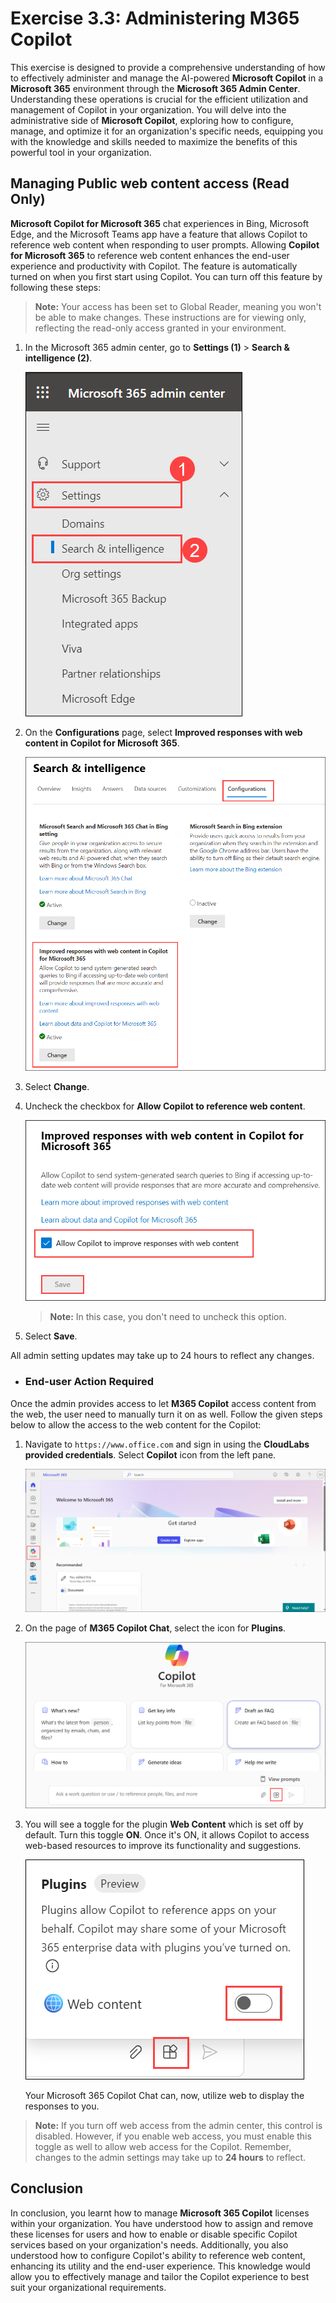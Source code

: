 # Exercise 3.3: Administering M365 Copilot

This exercise is designed to provide a comprehensive understanding of how to effectively administer and manage the AI-powered **Microsoft Copilot** in a **Microsoft 365** environment through the **Microsoft 365 Admin Center**. Understanding these operations is crucial for the efficient utilization and management of Copilot in your organization. You will delve into the administrative side of **Microsoft Copilot**, exploring how to configure, manage, and optimize it for an organization's specific needs, equipping you with the knowledge and skills needed to maximize the benefits of this powerful tool in your organization.

## Managing Public web content access (Read Only)

**Microsoft Copilot for Microsoft 365** chat experiences in Bing, Microsoft Edge, and the Microsoft Teams app have a feature that allows Copilot to reference web content when responding to user prompts. Allowing **Copilot for Microsoft 365** to reference web content enhances the end-user experience and productivity with Copilot. The feature is automatically turned on when you first start using Copilot. You can turn off this feature by following these steps:

>**Note:** Your access has been set to Global Reader, meaning you won't be able to make changes. These instructions are for viewing only, reflecting the read-only access granted in your environment.

1. In the Microsoft 365 admin center, go to **Settings (1)** > **Search & intelligence (2)**.

    ![](../labguide/media/M19.png)

1. On the **Configurations** page, select **Improved responses with web content in Copilot for Microsoft 365**.

    ![](../labguide/media/M20.png)

1. Select **Change**.

1. Uncheck the checkbox for **Allow Copilot to reference web content**.

    ![](../labguide/media/m21.png)

    >**Note:** In this case, you don't need to uncheck this option.

1. Select **Save**.

All admin setting updates may take up to 24 hours to reflect any changes.

- ### End-user Action Required

Once the admin provides access to let **M365 Copilot** access content from the web, the user need to manually turn it on as well. Follow the given steps below to allow the access to the web content for the Copilot:

1. Navigate to `https://www.office.com` and sign in using the **CloudLabs provided credentials**. Select **Copilot** icon from the left pane.

    ![](../labguide/media/office-page.png)

1. On the page of **M365 Copilot Chat**, select the icon for **Plugins**.

    ![](../labguide/media/copilot-plugins.png)

1. You will see a toggle for the plugin **Web Content** which is set off by default. Turn this toggle **ON**. Once it's ON, it allows Copilot to access web-based resources to improve its functionality and suggestions.

    ![](../labguide/media/web-content-toggle.png)

    Your Microsoft 365 Copilot Chat can, now, utilize web to display the responses to you.

>**Note:** If you turn off web access from the admin center, this control is disabled. However, if you enable web access, you must enable this toggle as well to allow web access for the Copilot. Remember, changes to the admin settings may take up to **24 hours** to reflect.

## Conclusion

In conclusion, you learnt how to manage **Microsoft 365 Copilot** licenses within your organization. You have understood how to assign and remove these licenses for users and how to enable or disable specific Copilot services based on your organization's needs. Additionally, you also understood how to configure Copilot's ability to reference web content, enhancing its utility and the end-user experience. This knowledge would allow you to effectively manage and tailor the Copilot experience to best suit your organizational requirements.
